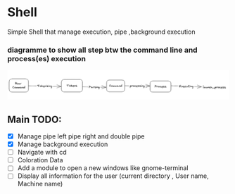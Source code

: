# Shell

Simple Shell that manage execution, pipe ,background execution


### diagramme to show all step btw the command line and process(es) execution

![DIAGRAMME](/ressources/ParsingCommandStep.png "ParsingCommandStep")


## Main TODO:
* [x] Manage pipe left pipe right and double pipe
* [x] Manage background execution
* [ ] Navigate with cd 
* [ ] Coloration Data
* [ ] Add a module to open a new windows like gnome-terminal
* [ ] Display all information for the user (current directory , User name, Machine name)